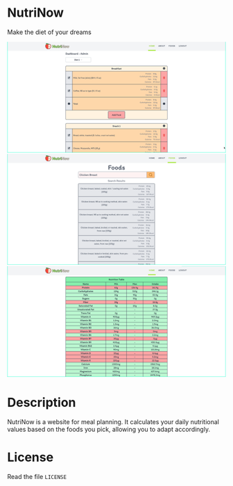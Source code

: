 # NutriNow
Make the diet of your dreams

![dashboard](dashboard.png)
![foods](foods.png)
![nutrition](nutrition.png)

# Description

NutriNow is a website for meal planning.
It calculates your daily nutritional values based on the foods you pick,
allowing you to adapt accordingly.

# License
Read the file `LICENSE`
